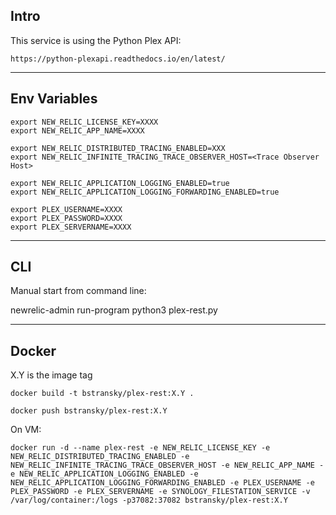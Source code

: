 ## Intro

This service is using the Python Plex API:

    https://python-plexapi.readthedocs.io/en/latest/

---

## Env Variables

    export NEW_RELIC_LICENSE_KEY=XXXX
    export NEW_RELIC_APP_NAME=XXXX

    export NEW_RELIC_DISTRIBUTED_TRACING_ENABLED=XXX
    export NEW_RELIC_INFINITE_TRACING_TRACE_OBSERVER_HOST=<Trace Observer Host>

    export NEW_RELIC_APPLICATION_LOGGING_ENABLED=true
    export NEW_RELIC_APPLICATION_LOGGING_FORWARDING_ENABLED=true

    export PLEX_USERNAME=XXXX
    export PLEX_PASSWORD=XXXX
    export PLEX_SERVERNAME=XXXX

---

## CLI

Manual start from command line:

newrelic-admin run-program python3 plex-rest.py

---

## Docker

X.Y is the image tag

    docker build -t bstransky/plex-rest:X.Y .

    docker push bstransky/plex-rest:X.Y

On VM:

    docker run -d --name plex-rest -e NEW_RELIC_LICENSE_KEY -e NEW_RELIC_DISTRIBUTED_TRACING_ENABLED -e NEW_RELIC_INFINITE_TRACING_TRACE_OBSERVER_HOST -e NEW_RELIC_APP_NAME -e NEW_RELIC_APPLICATION_LOGGING_ENABLED -e NEW_RELIC_APPLICATION_LOGGING_FORWARDING_ENABLED -e PLEX_USERNAME -e PLEX_PASSWORD -e PLEX_SERVERNAME -e SYNOLOGY_FILESTATION_SERVICE -v /var/log/container:/logs -p37082:37082 bstransky/plex-rest:X.Y
